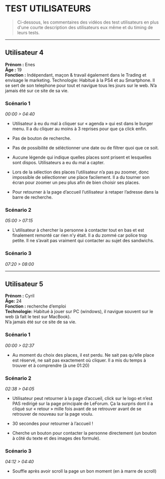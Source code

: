 # TEST UTILISATEURS

> Ci-dessous, les commentaires des vidéos des test utilisateurs en plus d'une courte description des utilisateurs eux même et du timing de leurs tests.

* * *

## Utilisateur 4

  **Prénom :**  Enes\
  **Âge :**  19\
  **Fonction :** Indépendant, maçon & travail également dans le Trading et envisage le marketing.
  Technologie: Habitué à la PS4 et au Smartphone.
  Il se sert de son telephone pour tout et navigue tous les jours sur le web.
  N’a jamais été sur ce site de sa vie.

### Scénario 1
*00:00 >  04:40*

  - Utilisateur à eu du mal à cliquer sur « agenda » qui est dans le burger menu. Il a du cliquer au moins à 3 reprises pour que ça click enfin.

  - Pas de bouton de recherche.
  - Pas de possibilité de séléctionner une date ou de filtrer quoi que ce soit.

  - Aucune légende qui indique quelles places sont prisent et lesquelles sont dispos. Utilisateurs a eu du mal a capter.

  - Lors de la sélection des places l’utilisateur n’a pas pu zoomer, donc impossible de sélectionner une place facilement. Il a du tourner son écran pour zoomer un peu plus afin de bien choisir ses places.

  - Pour retourner à la page d’accueil l’utilisateur à retaper l’adresse dans la barre de recherche.

### Scénario 2

*05:00 >   07:15*

  - L’utilisateur à chercher la personne à contacter tout en bas et est finalement remonté car rien n’y était.
  Il a du zommé car  police trop petite.
  Il ne s’avait pas vraiment qui contacter au sujet des sandwichs.

### Scénario 3

*07:20 > 08:00*


* * *

## Utilisateur 5

  **Prénom :** Cyril\
  **Âge:** 24\
  **Fonction :** recherche d’emploi\
  **Technologie:** Habitué à jouer sur PC (windows), il navigue souvent sur le web (à fait le test sur MacBook).\
  N’a jamais été sur ce site de sa vie.


### Scénario 1

*00:00 >  02:37*

  - Au moment du choix des places, il est perdu. Ne sait pas qu’elle place est réservé, ne sait pas exactement où cliquer. Il a mis du temps à trouver et à comprendre (à une 01:20)

### Scénario 2

*02:38 > 04:05*

  - Utilisateur peut retourner à la page d’accueil, click sur le logo et n’est PAS redirigé sur la page principale de LeForum. Ça la surpris dont il a cliqué sur « retour » mille fois avant de se retrouver avant de se retrouver de nouveau sur la page voulu.

  - 30 secondes pour retourner à l’accueil !

  - Cherche un bouton pour contacter la personne directement (un bouton à côté du texte et des images des formule).

### Scénario 3

*04:12 > 04:40*

  - Souffle après avoir scroll la page un bon moment (en à marre de scroll)
